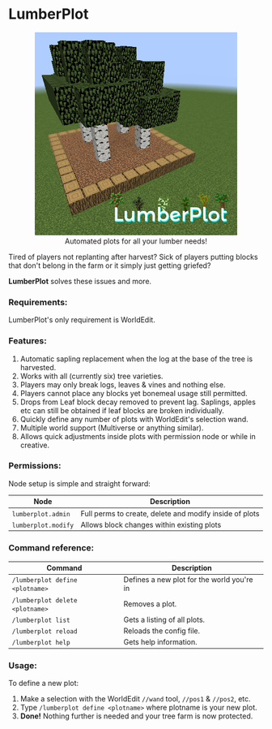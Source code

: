 # LumberPlot

<center>
<img src=https://github.com/ame94/LumberPlot/blob/master/logo.png"><br>
Automated plots for all your lumber needs!<br>
</center>

Tired of players not replanting after harvest? Sick of players putting blocks
that don't belong in the farm or it simply just getting griefed?
 
**LumberPlot** solves these issues and more.
 
### Requirements:

LumberPlot's only requirement is WorldEdit.

### Features:
 
1. Automatic sapling replacement when the log at the base of the tree is harvested.
1. Works with all (currently six) tree varieties.
1. Players may only break logs, leaves & vines and nothing else.
1. Players cannot place any blocks yet bonemeal usage still permitted.
1. Drops from Leaf block decay removed to prevent lag. Saplings, apples etc can still be obtained if leaf blocks are broken individually.
1. Quickly define any number of plots with WorldEdit's selection wand.
1. Multiple world support (Multiverse or anything similar).
1. Allows quick adjustments inside plots with permission node or while in creative.
 
### Permissions:

Node setup is simple and straight forward:
 
| **Node** | **Description** |
| --- | --- |
| `lumberplot.admin` | Full perms to create, delete and modify inside of plots |
| `lumberplot.modify` | Allows block changes within existing plots |

### Command reference:
| **Command** | **Description** |
| --- | --- |
| `/lumberplot define <plotname>` | Defines a new plot for the world you're in |
| `/lumberplot delete <plotname>` | Removes a plot. |
| `/lumberplot list` | Gets a listing of all plots. |
| `/lumberplot reload` | Reloads the config file. |
| `/lumberplot help` | Gets help information. |

### Usage:
 
To define a new plot:
1. Make a selection with the WorldEdit `//wand` tool, `//pos1` & `//pos2`, etc.
1. Type `/lumberplot define <plotname>` where plotname is your new plot.
1. **Done!** Nothing further is needed and your tree farm is now protected.
